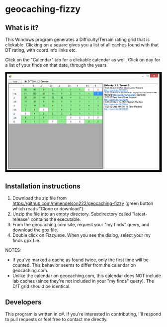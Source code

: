 # geocaching-fizzy
## What is it?

This Windows program generates a Difficulty/Terrain rating grid that is clickable.  Clicking on a square gives you a list of all caches found with that DT rating, with coord.info links etc.  

Click on the "Calendar" tab for a clickable calendar as well.  Click on day for a list of your finds on that date, through the years. 

![screen shot](https://raw.githubusercontent.com/mmendelson222/geocaching-fizzy/master/images/fizzy.png)

## Installation instructions 

1. Download the zip file from https://github.com/mmendelson222/geocaching-fizzy (green button which reads "Clone or download").
1. Unzip the file into an empty directory.  Subdirectory called "latest-release" contains the executable.
1. From the geocaching.com site, request your "my finds" query, and download the gpx file.
1. Double click on Fizzy.exe.  When you see the dialog, select your my finds gpx file. 

NOTES: 
* If you've marked a cache as found twice, only the first time will be counted.   This behavior seems to differ from the calendar on geocaching.com.
* Unlike the calendar on geocaching.com, this calendar does NOT include lab caches (since they're not included in your "my finds" query).  The D/T grid should be identical.


## Developers 

This program is written in c#.  If you're interested in contributing, I'll respond to pull requests or feel free to contact me directly. 



